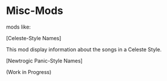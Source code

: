 # Misc-Mods
mods like:

[Celeste-Style Names]

This mod display information about the songs in a Celeste Style.

[Newtrogic Panic-Style Names]

(Work in Progress)
